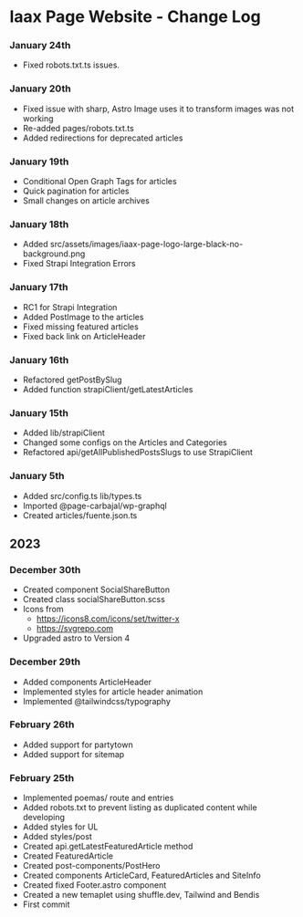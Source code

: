 # Iaax Page Website - Change Log

### January 24th 

- Fixed robots.txt.ts issues. 


### January 20th 

- Fixed issue with sharp, Astro Image uses it to transform images was not working
- Re-added pages/robots.txt.ts
- Added redirections for deprecated articles


### January 19th

- Conditional Open Graph Tags for articles
- Quick pagination for articles
- Small changes on article archives


### January 18th

- Added src/assets/images/iaax-page-logo-large-black-no-background.png
- Fixed Strapi Integration Errors


### January 17th 

- RC1 for Strapi Integration
- Added PostImage to the articles
- Fixed missing featured articles
- Fixed back link on ArticleHeader


### January 16th 

- Refactored getPostBySlug
- Added function strapiClient/getLatestArticles


### January 15th 

- Added lib/strapiClient
- Changed some configs on the Articles and Categories
- Refactored api/getAllPublishedPostsSlugs to use StrapiClient


### January 5th

- Added src/config.ts lib/types.ts
- Imported @page-carbajal/wp-graphql
- Created articles/fuente.json.ts


## 2023

### December 30th 

- Created component SocialShareButton
- Created class socialShareButton.scss
- Icons from 
  - https://icons8.com/icons/set/twitter-x
  - https://svgrepo.com
- Upgraded astro to Version 4


### December 29th 

- Added components ArticleHeader
- Implemented styles for article header animation
- Implemented @tailwindcss/typography


### February 26th 

- Added support for partytown
- Added support for sitemap


### February 25th 

- Implemented poemas/ route and entries
- Added robots.txt to prevent listing as duplicated content while developing
- Added styles for UL
- Added styles/post
- Created api.getLatestFeaturedArticle method
- Created FeaturedArticle
- Created post-components/PostHero
- Created components ArticleCard, FeaturedArticles and SiteInfo
- Created fixed Footer.astro component
- Created a new temaplet using shuffle.dev, Tailwind and Bendis
- First commit
